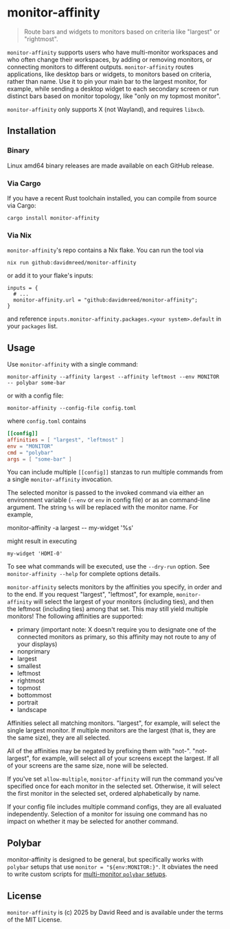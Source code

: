 # monitor-affinity

>  Route bars and widgets to monitors based on criteria like "largest" or "rightmost".

`monitor-affinity` supports users who have multi-monitor workspaces and who often change their workspaces, by adding or removing monitors, or connecting monitors to different outputs. `monitor-affinity` routes applications, like desktop bars or widgets, to monitors based on criteria, rather than name. Use it to pin your main bar to the largest monitor, for example, while sending a desktop widget to each secondary screen or run distinct bars based on monitor topology, like "only on my topmost monitor".

`monitor-affinity` only supports X (not Wayland), and requires `libxcb`.

## Installation

### Binary

Linux amd64 binary releases are made available on each GitHub release.

### Via Cargo

If you have a recent Rust toolchain installed, you can compile from source via Cargo:

    cargo install monitor-affinity

### Via Nix

`monitor-affinity`'s repo contains a Nix flake. You can run the tool via

    nix run github:davidmreed/monitor-affinity

or add it to your flake's inputs:

    inputs = {
      # ...
      monitor-affinity.url = "github:davidmreed/monitor-affinity";
    }

and reference `inputs.monitor-affinity.packages.<your system>.default` in your `packages` list.

## Usage

Use `monitor-affinity` with a single command:

    monitor-affinity --affinity largest --affinity leftmost --env MONITOR -- polybar some-bar

or with a config file:

    monitor-affinity --config-file config.toml

where `config.toml` contains

```toml
[[config]]
affinities = [ "largest", "leftmost" ]
env = "MONITOR"
cmd = "polybar"
args = [ "some-bar" ]
```

You can include multiple `[[config]]` stanzas to run multiple commands from a single `monitor-affinity` invocation.

The selected monitor is passed to the invoked command via either an environment variable (`--env` or `env` in config file) or as an command-line argument. The string `%s` will be replaced with the monitor name. For example,

   monitor-affinity -a largest -- my-widget '%s'

might result in executing

    my-widget 'HDMI-0'

To see what commands will be executed, use the `--dry-run` option. See `monitor-affinity --help` for complete options details.

`monitor-affinity` selects monitors by the affinities you specify, in order and to the end. If you request "largest", "leftmost", for example, `monitor-affinity` will select the largest of your monitors (including ties), and then the leftmost (including ties) among that set. This may still yield multiple monitors! The following affinities are supported:

 - primary (important note: X doesn't require you to designate one of the connected monitors as primary, so this affinity may not route to any of your displays)
 - nonprimary
 - largest
 - smallest
 - leftmost
 - rightmost
 - topmost
 - bottommost
 - portrait
 - landscape

Affinities select all matching monitors. "largest", for example, will select the single largest monitor. If multiple monitors are the largest (that is, they are the same size), they are all selected.

All of the affinities may be negated by prefixing them with "not-". "not-largest", for example, will select all of your screens except the largest. If all of your screens are the same size, none will be selected.

If you've set `allow-multiple`, `monitor-affinity` will run the command you've specified once for each monitor in the selected set. Otherwise, it will select the first monitor in the selected set, ordered alphabetically by name.

If your config file includes multiple command configs, they are all evaluated independently. Selection of a monitor for issuing one command has no impact on whether it may be selected for another command.

## Polybar

monitor-affinity is designed to be general, but specifically works with `polybar` setups that use `monitor = "${env:MONITOR:}"`. It obviates the need to write custom scripts for [multi-monitor `polybar` setups](https://github.com/polybar/polybar/issues/763).

## License

`monitor-affinity` is (c) 2025 by David Reed and is available under the terms of the MIT License.
